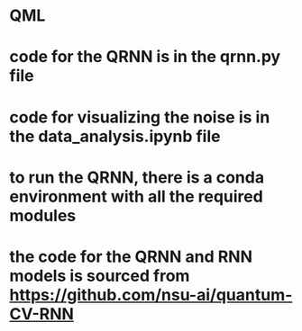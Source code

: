 # QML
# code for the QRNN is in the qrnn.py file
# code for visualizing the noise is in the data_analysis.ipynb file

# to run the QRNN, there is a conda environment with all the required modules
# the code for the QRNN and RNN models is sourced from https://github.com/nsu-ai/quantum-CV-RNN

